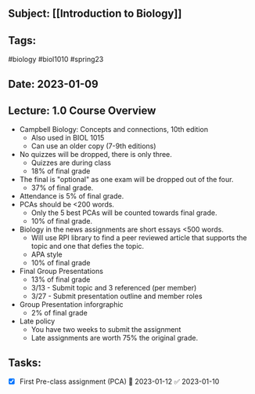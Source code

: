## Subject: [[Introduction to Biology]]
## Tags:
#biology #biol1010 #spring23 
## Date: 2023-01-09
## Lecture: 1.0 Course Overview

- Campbell Biology: Concepts and connections, 10th edition
	- Also used in BIOL 1015
	- Can use an older copy (7-9th editions)
- No quizzes will be dropped, there is only three.
	- Quizzes are during class
	- 18% of final grade
- The final is "optional" as one exam will be dropped out of the four.
	- 37% of final grade.
- Attendance is 5% of final grade.
- PCAs should be <200 words.
	- Only the 5 best PCAs will be counted towards final grade.
	- 10% of final grade.
- Biology in the news assignments are short essays <500 words.
	- Will use RPI library to find a peer reviewed article that supports the topic and one that defies the topic.
	- APA style
	- 10% of final grade
- Final Group Presentations
	- 13% of final grade
	- 3/13 - Submit topic and 3 referenced (per member)
	- 3/27 - Submit presentation outline and member roles
- Group Presentation inforgraphic
	- 2% of final grade
- Late policy
	- You have two weeks to submit the assignment
	- Late assignments are worth 75% the original grade.

## Tasks:
- [x] First Pre-class assignment (PCA) 📅 2023-01-12 ✅ 2023-01-10